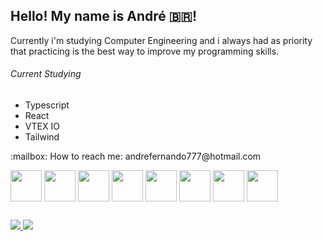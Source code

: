 ## Hello! My name is André 🇧🇷!

Currently i'm studying Computer Engineering and i always had as priority
that practicing is the best way to improve my programming skills.
###### Current Studying
- Typescript
- React
- VTEX IO
- Tailwind
<div>
  <p>
    :mailbox: How to reach me: andrefernando777@hotmail.com
  </p>
</div>                                

  <div style="display: inline_block">
    <img align="middle" height="50" width="50" src="https://cdn.jsdelivr.net/gh/devicons/devicon/icons/javascript/javascript-original.svg" />
    <img align="middle" height="50" width="50" src="https://cdn.jsdelivr.net/gh/devicons/devicon/icons/react/react-original.svg" />
  <img align="middle" height="50" width="50" src="https://cdn.jsdelivr.net/gh/devicons/devicon/icons/nextjs/nextjs-line.svg" />
    <img align="middle" height="50" width="50" src="https://cdn.jsdelivr.net/gh/devicons/devicon/icons/html5/html5-original.svg" />
    <img align="middle" height="50" width="50"src="https://cdn.jsdelivr.net/gh/devicons/devicon/icons/css3/css3-original.svg" />
    <img align="middle" height="50" width="50" src="https://cdn.jsdelivr.net/gh/devicons/devicon/icons/python/python-original.svg" />
    <img align="middle" height="50" width="50" src="https://cdn.jsdelivr.net/gh/devicons/devicon/icons/c/c-original.svg" />
    <img align="middle" height="50" width="50" src="https://cdn.jsdelivr.net/gh/devicons/devicon/icons/linux/linux-original.svg" />

   </div>
   
  ##
   
<div>
      <a href="https://www.linkedin.com/in/andre-fernando-machado/" target="_blank"> <img src="https://img.shields.io/badge/-LinkedIn-%230077B5?style=for-the-badge&logo=linkedin&logoColor=white" target="_blank">
      </a>
      <a href="https://discord.gg/" target="_blank"><img src="https://img.shields.io/badge/DISCORD-SAMAEL%233004-blue?style=for-the-badge&logo=discord&logoColor=white" targetr="_blank">
      </a>
</div>


